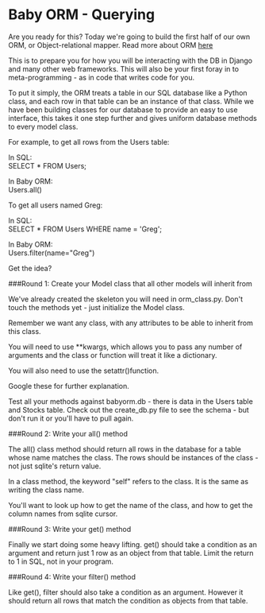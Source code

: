 Baby ORM - Querying
===================

Are you ready for this? Today we're going to build the first half of our own ORM, or Object-relational mapper. Read more about ORM [here](http://en.wikipedia.org/wiki/Object-relational_mapping)

This is to prepare you for how you will be interacting with the DB in Django and many other web frameworks. This will also be your first foray in to meta-programming - as in code that writes code for you. 

To put it simply, the ORM treats a table in our SQL database like a Python class, and each row in that table can be an instance of that class. While we have been building classes for our database to provide an easy to use interface, this takes it one step further and gives uniform database methods to every model class.

For example, to get all rows from the Users table:  

In SQL:  
		SELECT * FROM Users;

In Baby ORM:  
		Users.all()

To get all users named Greg:  

In SQL:  
		SELECT * FROM Users WHERE name = 'Greg';

In Baby ORM:  
		Users.filter(name="Greg")

Get the idea?

###Round 1: Create your Model class that all other models will inherit from

We've already created the skeleton you will need in orm_class.py. Don't touch the methods yet - just initialize the Model class. 

Remember we want any class, with any attributes to be able to inherit from this class.

You will need to use **kwargs, which allows you to pass any number of arguments and the class or function will treat it like a dictionary. 

You will also need to use the setattr()function.

Google these for further explanation.

Test all your methods against babyorm.db - there is data in the Users table and Stocks table. Check out the create_db.py file to see the schema - but don't run it or you'll have to pull again.

###Round 2: Write your all() method

The all() class method should return all rows in the database for a table whose name matches the class. The rows should be instances of the class - not just sqlite's return value. 

In a class method, the keyword "self" refers to the class. It is the same as writing the class name.

You'll want to look up how to get the name of the class, and how to get the column names from sqlite cursor.

###Round 3: Write your get() method

Finally we start doing some heavy lifting. get() should take a condition as an argument and return just 1 row as an object from that table. Limit the return to 1 in SQL, not in your program.

###Round 4: Write your filter() method

Like get(), filter should also take a condition as an argument. However it should return all rows that match the condition as objects from that table. 
